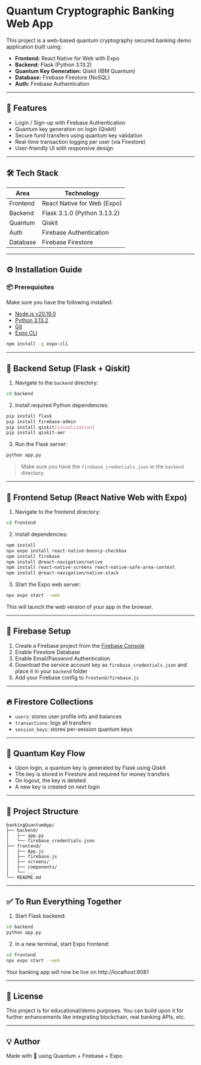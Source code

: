 # Quantum Cryptographic Banking Web App

This project is a web-based quantum cryptography secured banking demo application built using:

- **Frontend:** React Native for Web with Expo
- **Backend:** Flask (Python 3.13.2)
- **Quantum Key Generation:** Qiskit (IBM Quantum)
- **Database:** Firebase Firestore (NoSQL)
- **Auth:** Firebase Authentication

---

## 🚀 Features

- Login / Sign-up with Firebase Authentication
- Quantum key generation on login (Qiskit)
- Secure fund transfers using quantum key validation
- Real-time transaction logging per user (via Firestore)
- User-friendly UI with responsive design

---

## 🛠️ Tech Stack

| Area       | Technology               |
|------------|---------------------------|
| Frontend   | React Native for Web (Expo) |
| Backend    | Flask 3.1.0 (Python 3.13.2) |
| Quantum    | Qiskit                     |
| Auth       | Firebase Authentication    |
| Database   | Firebase Firestore         |

---

## ⚙️ Installation Guide

### 📦 Prerequisites

Make sure you have the following installed:

- [Node.js v20.19.0](https://nodejs.org/en/)
- [Python 3.13.2](https://www.python.org/downloads/)
- [Git](https://git-scm.com/)
- [Expo CLI](https://docs.expo.dev/get-started/installation/)

```bash
npm install -g expo-cli
```

---

## 🧮 Backend Setup (Flask + Qiskit)

1. Navigate to the `backend` directory:

```bash
cd backend
```

2. Install required Python dependencies:

```bash
pip install flask
pip install firebase-admin
pip install qiskit[visualization]
pip install qiskit-aer
```

3. Run the Flask server:

```bash
python app.py
```

> Make sure you have the `firebase_credentials.json` in the `backend` directory.

---

## 🎨 Frontend Setup (React Native Web with Expo)

1. Navigate to the frontend directory:

```bash
cd frontend
```

2. Install dependencies:

```bash
npm install
npx expo install react-native-bouncy-checkbox
npm install firebase
npm install @react-navigation/native
npm install react-native-screens react-native-safe-area-context
npm install @react-navigation/native-stack
```

3. Start the Expo web server:

```bash
npx expo start --web
```

This will launch the web version of your app in the browser.

---

## 🔐 Firebase Setup

1. Create a Firebase project from the [Firebase Console](https://console.firebase.google.com/)
2. Enable Firestore Database
3. Enable Email/Password Authentication
4. Download the service account key as `firebase_credentials.json` and place it in your `backend` folder
5. Add your Firebase config to `frontend/firebase.js`

---

## 🔥 Firestore Collections

- `users`: stores user profile info and balances
- `transactions`: logs all transfers
- `session_keys`: stores per-session quantum keys

---

## 🧠 Quantum Key Flow

- Upon login, a quantum key is generated by Flask using Qiskit
- The key is stored in Firestore and required for money transfers
- On logout, the key is deleted
- A new key is created on next login

---

## 📁 Project Structure

```
bankingQuantumApp/
├── backend/
│   ├── app.py
│   └── firebase_credentials.json
├── frontend/
│   ├── App.js
│   ├── firebase.js
│   ├── screens/
│   ├── components/
│   └── ...
└── README.md
```

---

## ✅ To Run Everything Together

1. Start Flask backend:
```bash
cd backend
python app.py
```

2. In a new terminal, start Expo frontend:
```bash
cd frontend
npx expo start --web
```

Your banking app will now be live on http://localhost:8081

---

## 🧊 License

This project is for educational/demo purposes. You can build upon it for further enhancements like integrating blockchain, real banking APIs, etc.

---

## 💡 Author

Made with 💙 using Quantum + Firebase + Expo